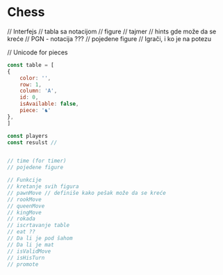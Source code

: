 # Chess


// Interfejs
// tabla sa notacijom
// figure
// tajmer
// hints gde može da se kreće
// PGN - notacija ???
// pojedene figure
// Igrači, i ko je na potezu


// Unicode for pieces
```javascript
const table = [
{
    color: '',
    row: 1,
    column: 'A',
    id: 0,
    isAvailable: false,
    piece: '♞'
},
]

const players
const resulst // 


// time (for timer)
// pojedene figure

// Funkcije
// kretanje svih figura
// pawnMove // definiše kako pešak može da se kreće
// rookMove
// queenMove
// kingMove
// rokada
// iscrtavanje table
// eat ??
// Da li je pod šahom
// Da li je mat
// isValidMove
// isHisTurn
// promote


```

